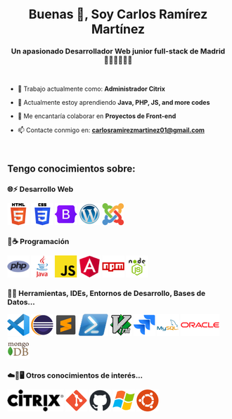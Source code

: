 <!-- Hi there 👋

**carlosramirezmartinez/carlosramirezmartinez** is a ✨ _special_ ✨ repository because its `README.md` (this file) appears on your GitHub profile.

Here are some ideas to get you started:

- 🔭 I’m currently working on ...
- 🌱 I’m currently learning ...
- 👯 I’m looking to collaborate on ...
- 🤔 I’m looking for help with ...
- 💬 Ask me about ...
- 📫 How to reach me: ...
- 😄 Pronouns: ...
- ⚡ Fun fact: ...

  Stats:
 <p align="right"><img align="center" src="https://github-readme-stats.vercel.app/api/top-langs?username=carlosramirezmartinez&show_icons=true&locale=en&layout=compact" alt="carlosramirezmartinez" /></p>
</p>

-->

<h1 align="center">Buenas 👋, Soy Carlos Ramírez Martínez</h1>

<h3 align="center">Un apasionado Desarrollador Web junior full-stack de Madrid👨‍💻👨‍💻👨‍💻</h3>

<br>
<div style="display: inline_block">
 
- 🔭 Trabajo actualmente como: **Administrador Citrix**

- 🌱 Actualmente estoy aprendiendo **Java, PHP, JS, and more codes**

- 👯 Me encantaría colaborar en **Proyectos de Front-end**

- 📫 Contacte conmigo en: **carlosramirezmartinez01@gmail.com**
  
</div> 
<br>

## Tengo conocimientos sobre:


### 🌐⚡ Desarrollo Web
 <div style="display: inline_block">
  <img height="50" src="https://github.com/carlosramirezmartinez/Logos/blob/main/html.png">
  <img height="50" src="https://github.com/carlosramirezmartinez/Logos/blob/main/css.png">
  <img height="50" src="https://github.com/carlosramirezmartinez/Logos/blob/main/bootstrap.png">
  <img height="50" src="https://github.com/carlosramirezmartinez/Logos/blob/main/wordpress.png">
  <img height="50" src="https://github.com/carlosramirezmartinez/Logos/blob/main/joomla.png">

  
 </div> 


### 🐘☕ Programación
<div style="display: inline_block">
  <img height="50" src="https://github.com/carlosramirezmartinez/Logos/blob/main/php.png">
  <img height="50" src="https://github.com/carlosramirezmartinez/Logos/blob/main/java.png">
  <img height="50" src="https://github.com/carlosramirezmartinez/Logos/blob/main/javascript.png">
  <img height="50" src="https://github.com/carlosramirezmartinez/Logos/blob/main/angular.png">
  <img height="50" src="https://github.com/carlosramirezmartinez/Logos/blob/main/npm.png">
  <img height="50" src="https://github.com/carlosramirezmartinez/Logos/blob/main/nodejs.png">

 </div> 


### 🔨💾 Herramientas, IDEs, Entornos de Desarrollo, Bases de Datos...

<div style="display: inline_block">
  <img height="50" src="https://github.com/carlosramirezmartinez/Logos/blob/main/visualstudiocode.png">
  <img height="50" src="https://github.com/carlosramirezmartinez/Logos/blob/main/eclipse.png">
  <img height="50" src="https://github.com/carlosramirezmartinez/Logos/blob/main/sublime.png">
  <img height="50" src="https://github.com/carlosramirezmartinez/Logos/blob/main/powershell.png">
  <img height="50" src="https://github.com/carlosramirezmartinez/Logos/blob/main/vim.png">
  <img height="50" src="https://github.com/carlosramirezmartinez/Logos/blob/main/jira.png">
  <img height="50" src="https://github.com/carlosramirezmartinez/Logos/blob/main/mysql.png">
  <img height="50" src="https://github.com/carlosramirezmartinez/Logos/blob/main/oracle.png">
  <img height="50" src="https://github.com/carlosramirezmartinez/Logos/blob/main/mongodb.PNG">

  
</div> 

### ☁️🧰🖥️ Otros conocimientos de interés...
<div style="display: inline_block">
  <img height="50" src="https://github.com/carlosramirezmartinez/Logos/blob/main/citrix.png">
  <img height="50" src="https://github.com/carlosramirezmartinez/Logos/blob/main/git.png">
  <img height="50" src="https://github.com/carlosramirezmartinez/Logos/blob/main/github.png">
  <img height="50" src="https://github.com/carlosramirezmartinez/Logos/blob/main/windows.png">
  <img height="50" src="https://github.com/carlosramirezmartinez/Logos/blob/main/ubuntu.png">

</div> 








